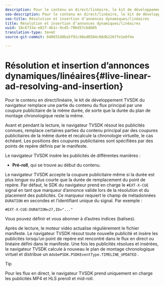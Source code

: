 ```yaml
---
description: Pour le contenu en direct/linéaire, le kit de développement TVSDK du navigateur remplace une partie du contenu du flux principal par une coupure publicitaire de la même durée, de sorte que la durée du plan de montage chronologique reste la même.
seo-description: Pour le contenu en direct/linéaire, le kit de développement TVSDK du navigateur remplace une partie du contenu du flux principal par une coupure publicitaire de la même durée, de sorte que la durée du plan de montage chronologique reste la même.
seo-title: Résolution et insertion d’annonces dynamiques/linéaires
title: Résolution et insertion d’annonces dynamiques/linéaires
uuid: 18c6733a-e827-4b1c-9cd5-796d57cbdb05
translation-type: tm+mt
source-git-commit: 040655d8ba5f91c98ed0584c08db226ffe1e0f4e

---
```



# Résolution et insertion d’annonces dynamiques/linéaires{#live-linear-ad-resolving-and-insertion}

Pour le contenu en direct/linéaire, le kit de développement TVSDK du navigateur remplace une partie du contenu du flux principal par une coupure publicitaire de la même durée, de sorte que la durée du plan de montage chronologique reste la même.

Avant et pendant la lecture, le navigateur TVSDK résout les publicités connues, remplace certaines parties du contenu principal par des coupures publicitaires de la même durée et recalcule la chronologie virtuelle, le cas échéant. Les positions des coupures publicitaires sont spécifiées par des points de repère définis par le manifeste.

Le navigateur TVSDK insère les publicités de différentes manières :

* **Pré-roll**, qui se trouve au début du contenu.

Le navigateur TVSDK accepte la coupure publicitaire même si la durée est plus longue ou plus courte que la durée de remplacement du point de repère. Par défaut, le SDK du navigateur prend en charge le `#EXT-X-CUE` signal en tant que marqueur d’annonce valide lors de la résolution et du placement des publicités. Ce marqueur requiert le champ de métadonnées `DURATION` en secondes et l’identifiant unique du signal. Par exemple :

```
#EXT-X-CUE:DURATION=27,ID="..."
```

Vous pouvez définir et vous abonner à d’autres indices (balises).

Après  de lecture, le moteur vidéo actualise régulièrement le fichier manifeste. Le navigateur TVSDK résout toute nouvelle publicité et insère les publicités lorsqu’un point de repère est rencontré dans le flux en direct ou linéaire défini dans le manifeste. Une fois les publicités résolues et insérées, le navigateur TVSDK calcule à nouveau le plan de montage chronologique virtuel et distribue un `AdobePSDK.PSDKEventType.TIMELINE_UPDATED` .

>[!TIP]
>
>Pour les flux en direct, le navigateur TVSDK prend uniquement en charge les publicités MP4 et HLS preroll et mid-roll.

